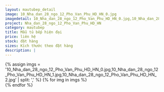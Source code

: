 ```yaml
---
layout: mautubep_detail
image: 10_Nha_dan_28_ngo_12_Pho_Van_Phu_HD_HN_0.jpg
imagedetail: 10_Nha_dan_28_ngo_12_Pho_Van_Phu_HD_HN_0.jpg,10_Nha_dan_28_ngo_12_Pho_Van_Phu_HD_HN_1.jpg,10_Nha_dan_28_ngo_12_Pho_Van_Phu_HD_HN_2.jpg
project: Nha_dan_28_ngo_12_Pho_Van_Phu_HD_HN
category: mautubep
title: Mẫu tủ bếp hiện đại
price: liên hệ
stock: đặt hàng
sizes: Kích thước theo đặt hàng
description: |
---
```

<section class="no-padding" id="two">
	<div class="container-fluid">
	<div class="row-no-gutters">
	{% assign imgs = '10_Nha_dan_28_ngo_12_Pho_Van_Phu_HD_HN_0.jpg,10_Nha_dan_28_ngo_12_Pho_Van_Phu_HD_HN_1.jpg,10_Nha_dan_28_ngo_12_Pho_Van_Phu_HD_HN_2.jpg' | split: ',' %}
	{% for img in imgs %}
	   <div class="col-lg-6 col-sm-6 col-md-6"> 
			<a href="#" class="portfolio-box">
			<img src="{{site.baseurl}}/assets/images/tubep/{{img}}" class="image main" alt="">
			</a>
		</div>
	{% endfor %}			
	</div>
	</div>
</section>